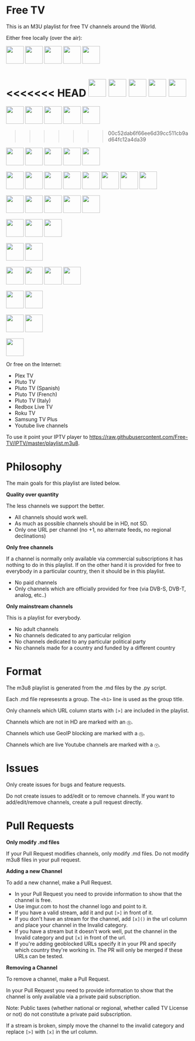 Free TV
=======

This is an M3U playlist for free TV channels around the World.

Either free locally (over the air):

<a href="uk.md"><img src="https://hatscripts.github.io/circle-flags/flags/gb.svg" width="48"></a> <a href="usa.md"><img src="https://hatscripts.github.io/circle-flags/flags/us.svg" width="48"></a> <a href="canada.md"><img src="https://hatscripts.github.io/circle-flags/flags/ca.svg" width="48"></a> <a href="australia.md"><img src="https://hatscripts.github.io/circle-flags/flags/au.svg" width="48"></a> <a href="ireland.md"><img src="https://hatscripts.github.io/circle-flags/flags/ie.svg" width="48"></a>

<<<<<<< HEAD
<a href="spain.md"><img src="https://hatscripts.github.io/circle-flags/flags/es.svg" width="48"></a> <a href="mexico.md"><img src="https://hatscripts.github.io/circle-flags/flags/mx.svg" width="48"></a> <a href="argentina.md"><img src="https://hatscripts.github.io/circle-flags/flags/ar.svg" width="48"></a> <a href="paraguay.md"><img src="https://hatscripts.github.io/circle-flags/flags/py.svg" width="48"></a> <a href="colombia.md"><img src="https://hatscripts.github.io/circle-flags/flags/co.svg" width="48" ></a>
=======
<img src="https://hatscripts.github.io/circle-flags/flags/es.svg" width="48"> <img src="https://hatscripts.github.io/circle-flags/flags/mx.svg" width="48"> <img src="https://hatscripts.github.io/circle-flags/flags/ar.svg" width="48"> <img src="https://hatscripts.github.io/circle-flags/flags/py.svg" width="48"> <a href="colombia.md"><img src="https://hatscripts.github.io/circle-flags/flags/co.svg" width="48" ></a>
>>>>>>> 00c52dab6f66ee6d39cc511cb9ad64fc12a4da39

<img src="https://hatscripts.github.io/circle-flags/flags/es.svg" width="48"> <img src="https://hatscripts.github.io/circle-flags/flags/mx.svg" width="48"> <img src="https://hatscripts.github.io/circle-flags/flags/ar.svg" width="48"> <img src="https://hatscripts.github.io/circle-flags/flags/py.svg" width="48"> <a href="colombia.md"><img src="https://hatscripts.github.io/circle-flags/flags/co.svg" width="48" ></a>

<a href="germany.md"><img src="https://hatscripts.github.io/circle-flags/flags/de.svg" width="48"></a> <a href="austria.md"><img src="https://hatscripts.github.io/circle-flags/flags/at.svg" width="48"></a> <a href="france.md"><img src="https://hatscripts.github.io/circle-flags/flags/fr.svg" width="48"></a> <a href="belgium.md"><img src="https://hatscripts.github.io/circle-flags/flags/be.svg" width="48"></a> <a href="netherlands.md"><img src="https://hatscripts.github.io/circle-flags/flags/nl.svg" width="48"></a> <a href="switzerland.md"><img src="https://hatscripts.github.io/circle-flags/flags/ch.svg" width="48"></a> <a href="italy.md"><img src="https://hatscripts.github.io/circle-flags/flags/it.svg" width="48"></a> <a href="san_marino.md"><img src="https://hatscripts.github.io/circle-flags/flags/sm.svg" width="48">

<a href="turkey.md"><img src="https://hatscripts.github.io/circle-flags/flags/tr.svg" width="48"></a> <a href="greece.md"><img src="https://hatscripts.github.io/circle-flags/flags/gr.svg" width="48"></a> <a href="slovakia.md"><img src="https://hatscripts.github.io/circle-flags/flags/sk.svg" width="48"></a> <a href="slovenia.md"><img src="https://hatscripts.github.io/circle-flags/flags/si.svg" width="48"></a> <a href="malta.md"><img src="https://hatscripts.github.io/circle-flags/flags/mt.svg" width="48"></a>

<a href="sweden.md"><img src="https://hatscripts.github.io/circle-flags/flags/se.svg" width="48"></a> <a href="denmark.md"><img src="https://hatscripts.github.io/circle-flags/flags/dk.svg" width="48"></a> <a href="finland.md"><img src="https://hatscripts.github.io/circle-flags/flags/fi.svg" width="48"></a> 

<a href="hungary.md"><img src="https://hatscripts.github.io/circle-flags/flags/hu.svg" width="48"></a> <a href="czech_republic.md"><img src="https://hatscripts.github.io/circle-flags/flags/cz.svg" width="48"></a>

<a href="russia.md"><img src="https://hatscripts.github.io/circle-flags/flags/ru.svg" width="48"></a> <a href="belarus.md"><img src="https://hatscripts.github.io/circle-flags/flags/by.svg" width="48"></a>  <a href="ukraine.md"><img src="https://hatscripts.github.io/circle-flags/flags/ua.svg" width="48"></a> <a href="estonia.md"><img src="https://hatscripts.github.io/circle-flags/flags/ee.svg" width="48"></a>

<a href="portugal.md"><img src="https://hatscripts.github.io/circle-flags/flags/pt.svg" width="48"></a> <a href="brazil.md"><img src="https://hatscripts.github.io/circle-flags/flags/br.svg" width="48"></a>

<a href="japan.md"><img src="https://hatscripts.github.io/circle-flags/flags/jp.svg" width="48"></a> <a href="korea.md"><img src="https://hatscripts.github.io/circle-flags/flags/kr.svg" width="48"></a>

<a href="iraq.md"><img src="https://hatscripts.github.io/circle-flags/flags/iq.svg" width="48"></a>

Or free on the Internet:

- Plex TV
- Pluto TV
- Pluto TV (Spanish)
- Pluto TV (French)
- Pluto TV (Italy)
- Redbox Live TV
- Roku TV
- Samsung TV Plus
- Youtube live channels

To use it point your IPTV player to https://raw.githubusercontent.com/Free-TV/IPTV/master/playlist.m3u8.

Philosophy
==========

The main goals for this playlist are listed below.

**Quality over quantity**

The less channels we support the better.

- All channels should work well.
- As much as possible channels should be in HD, not SD.
- Only one URL per channel (no +1, no alternate feeds, no regional declinations)

**Only free channels**

If a channel is normally only available via commercial subscriptions it has nothing to do in this playlist. If on the other hand it is provided for free to everybody in a particular country, then it should be in this playlist.

- No paid channels
- Only channels which are officially provided for free (via DVB-S, DVB-T, analog, etc..)

**Only mainstream channels**

This is a playlist for everybody.

- No adult channels
- No channels dedicated to any particular religion
- No channels dedicated to any particular political party
- No channels made for a country and funded by a different country

Format
======

The m3u8 playlist is generated from the .md files by the .py script.

Each .md file represesnts a group. The `<h1>` line is used as the group title.

Only channels which URL column starts with `[>]` are included in the playlist.

Channels which are not in HD are marked with an `Ⓢ`.

Channels which use GeoIP blocking are marked with a `Ⓖ`.

Channels which are live Youtube channels are marked with a `Ⓨ`.

Issues
======

Only create issues for bugs and feature requests.

Do not create issues to add/edit or to remove channels. If you want to add/edit/remove channels, create a pull request directly.

Pull Requests
=============

**Only modify .md files**

If your Pull Request modifies channels, only modify .md files. Do not modify m3u8 files in your pull request.

**Adding a new Channel**

To add a new channel, make a Pull Request.

- In your Pull Request you need to provide information to show that the channel is free.
- Use imgur.com to host the channel logo and point to it.
- If you have a valid stream, add it and put `[>]` in front of it.
- If you don't have an stream for the channel, add `[x]()` in the url column and place your channel in the Invalid category.
- If you have a stream but it doesn't work well, put the channel in the Invalid category and put `[x]` in front of the url.
- If you're adding geoblocked URLs specify it in your PR and specify which country they're working in. The PR will only be merged if these URLs can be tested.

**Removing a Channel**

To remove a channel, make a Pull Request.

In your Pull Request you need to provide information to show that the channel is only available via a private paid subscription.

Note: Public taxes (whether national or regional, whether called TV License or not) do not constitute a private paid subscription.

If a stream is broken, simply move the channel to the invalid category and replace `[>]` with `[x]` in the url column.
